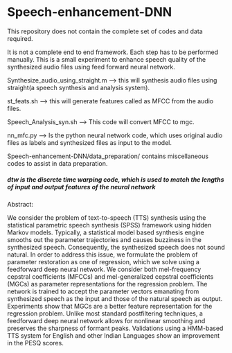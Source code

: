 # Speech-enhancement-DNN

This repository does not contain the complete set of codes and data required.

It is not a complete end to end framework. Each step has to be performed manually.
This is a small experiment to enhance speech quality of the synthesized audio files using feed forward neural network.

Synthesize_audio_using_straight.m --> this will synthesis audio files using straight(a speech synthesis and analysis system).

st_feats.sh --> this will generate features called as MFCC from the audio files.

Speech_Analysis_syn.sh --> This code will convert MFCC to mgc.

nn_mfc.py --> Is the python neural network code, which uses original audio files as labels and synthesized files as input to the model.

Speech-enhancement-DNN/data_preparation/ contains miscellaneous codes to assist in data preparation.
#####  dtw is the discrete time warping code, which is used to match the lengths of input and output features of the neural network

Abstract:

We consider the problem of text-to-speech (TTS) synthesis using the
statistical parametric speech synthesis (SPSS) framework using hidden
Markov models. Typically, a statistical model based synthesis engine
smooths out the parameter trajectories and causes buzziness in the
synthesized speech. Consequently, the synthesized speech does not sound
natural. In order to address this issue, we formulate the problem of
parameter restoration as one of regression, which we solve using a
feedforward deep neural network. We consider both mel-frequency cepstral
coefficients (MFCCs) and mel-generalized cepstral coefficients (MGCs) as
parameter representations for the regression problem. The network is
trained to accept the parameter vectors emanating from synthesized speech
as the input and those of the natural speech as output. Experiments show
that MGCs are a better feature representation for the regression problem.
Unlike most standard postfiltering techniques, a feedforward deep neural
network allows for nonlinear smoothing and preserves the sharpness of
formant peaks. Validations using a HMM-based TTS system for English and
other Indian Languages show an improvement in the PESQ scores.

